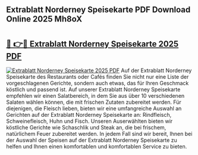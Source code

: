 ## Extrablatt Norderney Speisekarte PDF Download Online 2025 Mh8oX

# <h2><a href="http://gc9wxs4.nevu.top/?p=Extrablatt+Norderney+Speisekarte">🔗 👉🔴 Extrablatt Norderney Speisekarte 2025 PDF</a></h2>

[![Extrablatt Norderney Speisekarte 2025 PDF](https://i.imgur.com/dBaPXMq.png)](http://gc9wxs4.nevu.top/?p=Extrablatt+Norderney+Speisekarte)
Auf der Extrablatt Norderney Speisekarte des Restaurants oder Cafés finden Sie nicht nur eine Liste der vorgeschlagenen Gerichte, sondern auch etwas, das für Ihren Geschmack köstlich und passend ist. Auf unserer Extrablatt Norderney Speisekarte empfehlen wir einen Salatbereich, in dem Sie aus über 10 verschiedenen Salaten wählen können, die mit frischen Zutaten zubereitet werden. Für diejenigen, die Fleisch lieben, bieten wir eine umfangreiche Auswahl an Gerichten auf der Extrablatt Norderney Speisekarte an: Rindfleisch, Schweinefleisch, Huhn und Fisch. Unseren Auserwählten bieten wir köstliche Gerichte wie Schaschlik und Steak an, die bei frischem, natürlichem Feuer zubereitet werden. In jedem Fall sind wir bereit, Ihnen bei der Auswahl der Speisen auf der Extrablatt Norderney Speisekarte zu helfen und Ihnen einen komfortablen und komfortablen Service zu bieten.
